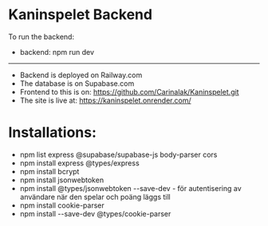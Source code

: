 # Kaninspelet Backend

To run the backend:
- backend: npm run dev

------------------------------------------
- Backend is deployed on Railway.com
- The database is on Supabase.com
- Frontend to this is on: https://github.com/Carinalak/Kaninspelet.git
- The site is live at: https://kaninspelet.onrender.com/


# Installations:

- npm list express @supabase/supabase-js body-parser cors
- npm install express @types/express
- npm install bcrypt
- npm install jsonwebtoken 
- npm install @types/jsonwebtoken --save-dev - för autentisering av användare när den spelar och poäng läggs till
- npm install cookie-parser
- npm install --save-dev @types/cookie-parser




